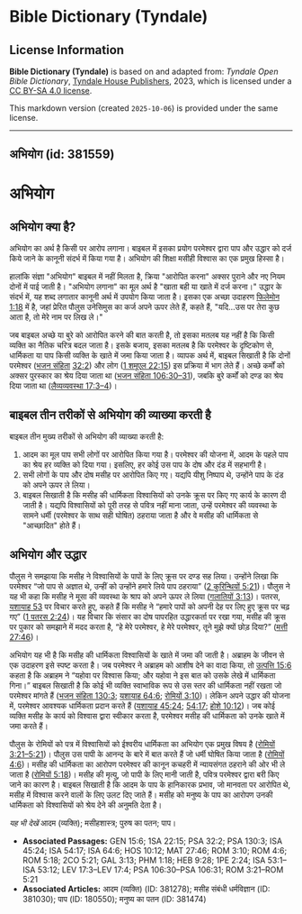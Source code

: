# Bible Dictionary (Tyndale)

## License Information

**Bible Dictionary (Tyndale)** is based on and adapted from: _Tyndale Open Bible Dictionary_, [Tyndale House Publishers](https://tyndaleopenresources.com/), 2023, which is licensed under a [CC BY-SA 4.0 license](https://creativecommons.org/licenses/by-sa/4.0/legalcode.en).

This markdown version (created `2025-10-06`) is provided under the same license.



--------------------------------

## अभियोग (id: 381559)

अभियोग
======

अभियोग क्या है?
---------------

अभियोग का अर्थ है किसी पर आरोप लगाना। बाइबल में इसका प्रयोग परमेश्वर द्वारा पाप और उद्धार को दर्ज किये जाने के कानूनी संदर्भ में किया गया है। अभियोग की शिक्षा मसीही विश्वास का एक प्रमुख हिस्सा है। 

हालांकि संज्ञा "अभियोग" बाइबल में नहीं मिलता है, क्रिया "आरोपित करना" अक्सर पुराने और नए नियम दोनों में पाई जाती है। "अभियोग लगाना" का मूल अर्थ है "खाता बही या खाते में दर्ज करना।" उद्धार के संदर्भ में, यह शब्द लगातार कानूनी अर्थ में उपयोग किया जाता है। इसका एक अच्छा उदाहरण [फिलेमोन 1:18](https://ref.ly/Phlm1:18) में है, जहां प्रेरित पौलुस उनेसिमुस का कर्ज अपने ऊपर लेते हैं, कहते हैं, "यदि...उस पर तेरा कुछ आता है, तो मेरे नाम पर लिख ले।"

जब बाइबल अच्छे या बुरे को आरोपित करने की बात करती है, तो इसका मतलब यह नहीं है कि किसी व्यक्ति का नैतिक चरित्र बदल जाता है। इसके बजाय, इसका मतलब है कि परमेश्वर के दृष्टिकोण से, धार्मिकता या पाप किसी व्यक्ति के खाते में जमा किया जाता है। व्यापक अर्थ में, बाइबल सिखाती है कि दोनों परमेश्वर ([भजन संहिता](https://ref.ly/Ps106:30-Ps106:31) [32:2](https://ref.ly/Ps32:2)) और लोग ([1 शमूएल 22:15](https://ref.ly/1Sam22:15)) इस प्रक्रिया में भाग लेते हैं। अच्छे कर्मों को अक्सर पुरस्कार का श्रेय दिया जाता था ([भजन संहिता 106:30–31](https://ref.ly/Ps106:30-Ps106:31)), जबकि बुरे कर्मों को दण्ड का श्रेय दिया जाता था ([लैव्यव्यवस्था 17:3–4](https://ref.ly/Lev17:3-Lev17:4))।

बाइबल तीन तरीकों से अभियोग की व्याख्या करती है
----------------------------------------------

बाइबल तीन मुख्य तरीकों से अभियोग की व्याख्या करती है: 

1. आदम का मूल पाप सभी लोगों पर आरोपित किया गया है। परमेश्वर की योजना में, आदम के पहले पाप का श्रेय हर व्यक्ति को दिया गया। इसलिए, हर कोई उस पाप के दोष और दंड में सहभागी है।
2. सभी लोगों के पाप और दोष मसीह पर आरोपित किए गए। यद्यपि यीशु निष्पाप थे, उन्होंने पाप के दंड को अपने ऊपर ले लिया।
3. बाइबल सिखाती है कि मसीह की धार्मिकता विश्वासियों को उनके क्रूस पर किए गए कार्य के कारण दी जाती है। यद्यपि विश्वासियों को पूरी तरह से पवित्र नहीं माना जाता, उन्हें परमेश्वर की व्यवस्था के सामने धर्मी (परमेश्वर के साथ सही घोषित) ठहराया जाता है और वे मसीह की धार्मिकता से "आच्छादित" होते हैं।

अभियोग और उद्धार
----------------

पौलुस ने समझाया कि मसीह ने विश्वासियों के पापों के लिए क्रूस पर दण्ड सह लिया। उन्होंने लिखा कि परमेश्वर “जो पाप से अज्ञात थे, उन्हीं को उन्होंने हमारे लिये पाप ठहराया” ([2 कुरिन्थियों 5:21](https://ref.ly/2Cor5:21))। पौलुस ने यह भी कहा कि मसीह ने मूसा की व्यवस्था के श्राप को अपने ऊपर ले लिया ([गलातियों 3:13](https://ref.ly/Gal3:13))। पतरस, [यशायाह 53](https://ref.ly/Isa53:1-Isa53:12) पर विचार करते हुए, कहते हैं कि मसीह ने “हमारे पापों को अपनी देह पर लिए हुए क्रूस पर चढ़ गए” ([1 पतरस 2:24](https://ref.ly/1Pet2:24))। यह विचार कि संसार का दोष पापरहित उद्धारकर्ता पर रखा गया, मसीह की क्रूस पर पुकार को समझाने में मदद करता है, “हे मेरे परमेश्वर, हे मेरे परमेश्वर, तूने मुझे क्यों छोड़ दिया?” ([मत्ती 27:46](https://ref.ly/Matt27:46))।

अभियोग यह भी है कि मसीह की धार्मिकता विश्वासियों के खाते में जमा की जाती है। अब्राहम के जीवन से एक उदाहरण इसे स्पष्ट करता है। जब परमेश्वर ने अब्राहम को आशीष देने का वादा किया, तो [उत्पत्ति 15:6](https://ref.ly/Gen15:6) कहता है कि अब्राहम ने “यहोवा पर विश्वास किया; और यहोवा ने इस बात को उसके लेखे में धार्मिकता गिना।” बाइबल सिखाती है कि कोई भी व्यक्ति स्वाभाविक रूप से उस स्तर की धार्मिकता नहीं रखता जो परमेश्वर मांगते हैं ([भजन संहिता 130:3](https://ref.ly/Ps130:3); [यशायाह 64:6](https://ref.ly/Isa64:6); [रोमियों 3:10](https://ref.ly/Rom3:10))। लेकिन अपने उद्धार की योजना में, परमेश्वर आवश्यक धार्मिकता प्रदान करते हैं ([यशायाह 45:24](https://ref.ly/Isa45:24); [54:17](https://ref.ly/Isa54:17); [होशे 10:12](https://ref.ly/Hos10:12))। जब कोई व्यक्ति मसीह के कार्य को विश्वास द्वारा स्वीकार करता है, परमेश्वर मसीह की धार्मिकता को उनके खाते में जमा करते हैं।

पौलुस के रोमियों को पत्र में विश्वासियों को ईश्वरीय धार्मिकता का अभियोग एक प्रमुख विषय है ([रोमियों 3:21–5:21](https://ref.ly/Rom3:21-Rom5:21))। पौलुस उस पापी के आनन्द के बारे में बात करते हैं जो धर्मी घोषित किया जाता है ([रोमियों 4:6](https://ref.ly/Rom4:6))। मसीह की धार्मिकता का आरोपण परमेश्वर की कानून कचहरी में न्यायसंगत ठहराने की ओर भी ले जाता है ([रोमियों 5:18](https://ref.ly/Rom5:18))। मसीह की मृत्यु, जो पापी के लिए मानी जाती है, पवित्र परमेश्वर द्वारा बरी किए जाने का कारण है। बाइबल सिखाती है कि आदम के पाप के हानिकारक प्रभाव, जो मानवता पर आरोपित थे, मसीह में विश्वास करने वालों के लिए उलट दिए जाते हैं। मसीह को मनुष्य के पाप का आरोपण उनकी धार्मिकता को विश्वासियों को श्रेय देने की अनुमति देता है।

*यह भी देखें* आदम (व्यक्ति); मसीहशास्त्र; पुरुष का पतन; पाप।

* **Associated Passages:** GEN 15:6; 1SA 22:15; PSA 32:2; PSA 130:3; ISA 45:24; ISA 54:17; ISA 64:6; HOS 10:12; MAT 27:46; ROM 3:10; ROM 4:6; ROM 5:18; 2CO 5:21; GAL 3:13; PHM 1:18; HEB 9:28; 1PE 2:24; ISA 53:1–ISA 53:12; LEV 17:3–LEV 17:4; PSA 106:30–PSA 106:31; ROM 3:21–ROM 5:21
* **Associated Articles:** आदम (व्यक्ति) (ID: 381278); मसीह संबंधी धर्मविज्ञान (ID: 381030); पाप (ID: 180550); मनुष्य का पतन (ID: 381474)

